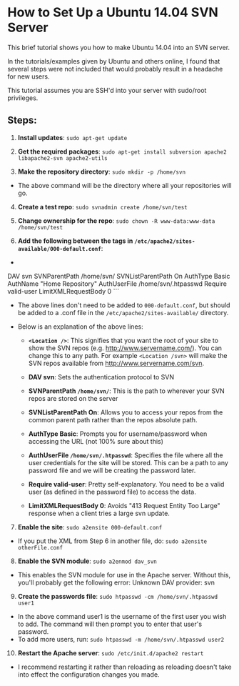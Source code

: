 # How to Set Up a Ubuntu 14.04 SVN Server

This brief tutorial shows you how to make Ubuntu 14.04 into an SVN server.

In the tutorials/examples given by Ubuntu and others online, I found that
several steps were not included that would probably result in a headache for
new users.

This tutorial assumes you are SSH'd into your server with sudo/root
privileges.

## Steps:
1. **Install updates**: ```sudo apt-get update```

2. **Get the required packages**: ```sudo apt-get install subversion apache2 libapache2-svn apache2-utils```

3. **Make the repository directory**: ```sudo mkdir -p /home/svn```
  * The above command will be the directory where all your repositories will
go.

4. **Create a test repo**: ```sudo svnadmin create /home/svn/test```

5. **Change ownership for the repo**: ```sudo chown -R www-data:www-data /home/svn/test```

6. **Add the following between the <VirtualHost> tags in ```/etc/apache2/sites-available/000-default.conf```**:
  * ```xml
   <Location />
      DAV svn
      SVNParentPath /home/svn/
      SVNListParentPath On
      AuthType Basic
      AuthName "Home Repository"
      AuthUserFile /home/svn/.htpasswd
      Require valid-user
      LimitXMLRequestBody 0
   </Location>
```

  * The above lines don't need to be added to ```000-default.conf```, but should be
added to a .conf file in the ```/etc/apache2/sites-available/``` directory.

  * Below is an explanation of the above lines:
    * **```<Location />```**: This signifies that you want the root of your site to show the SVN repos (e.g. http://www.servername.com/). You can change this to any path.
For example ```<Location /svn>``` will make the SVN repos available from
http://www.servername.com/svn.

    * **DAV svn**: Sets the authentication protocol to SVN

    * **SVNParentPath ```/home/svn/```**: This is the path to wherever your SVN repos are stored on the server

    * **SVNListParentPath On**: Allows you to access your repos from the common parent
path rather than the repos absolute path.

    * **AuthType Basic**: Prompts you for username/password when accessing the URL (not
100% sure about this)

    * **AuthUserFile ```/home/svn/.htpasswd```**: Specifies the file where all the user
credentials for the site will be stored. This can be a path to any password
file and we will be creating the password later.

    * **Require valid-user**: Pretty self-explanatory. You need to be a valid user (as
defined in the password file) to access the data.

    * **LimitXMLRequestBody 0**: Avoids "413 Request Entity Too Large" response when a
client tries a large svn update.

7. **Enable the site**: ```sudo a2ensite 000-default.conf```
  * If you put the XML from Step 6 in another file, do: ```sudo a2ensite otherFile.conf```

8. **Enable the SVN module**: ```sudo a2enmod dav_svn```
  * This enables the SVN module for use in the Apache server. Without this,
you'll probably get the following error: Unknown DAV provider: svn

9. **Create the passwords file**: ```sudo htpasswd -cm /home/svn/.htpasswd user1```
  * In the above command user1 is the username of the first user you wish to
add. The command will then prompt you to enter that user's password.
  * To add more users, run: ```sudo htpasswd -m /home/svn/.htpasswd user2```

10. **Restart the Apache server**: ```sudo /etc/init.d/apache2 restart```
  * I recommend restarting it rather than reloading as reloading doesn't take
into effect the configuration changes you made.
